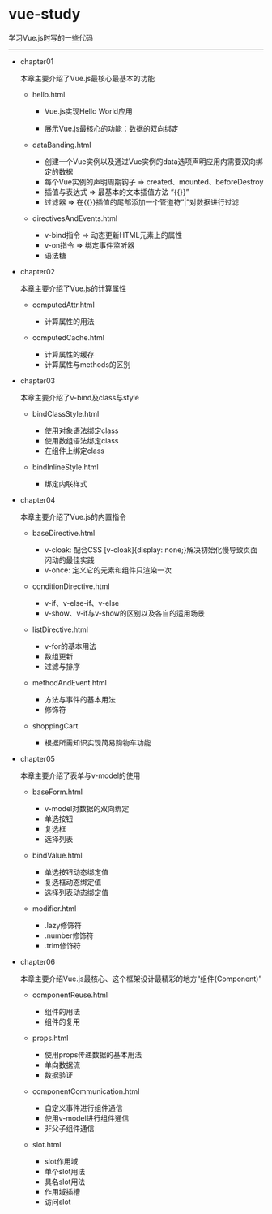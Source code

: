 # vue-study

学习Vue.js时写的一些代码

---

* chapter01

  本章主要介绍了Vue.js最核心最基本的功能

  * hello.html

    * Vue.js实现Hello World应用

    * 展示Vue.js最核心的功能：数据的双向绑定

  * dataBanding.html

    * 创建一个Vue实例以及通过Vue实例的data选项声明应用内需要双向绑定的数据
    * 每个Vue实例的声明周期钩子 => created、mounted、beforeDestroy
    * 插值与表达式 => 最基本的文本插值方法 “{{}}”
    * 过滤器 => 在{{}}插值的尾部添加一个管道符“|”对数据进行过滤

  * directivesAndEvents.html

    * v-bind指令 =>  动态更新HTML元素上的属性
    * v-on指令 => 绑定事件监听器
    * 语法糖

* chapter02

  本章主要介绍了Vue.js的计算属性

  * computedAttr.html

    * 计算属性的用法

  * computedCache.html

    * 计算属性的缓存
    * 计算属性与methods的区别

* chapter03

  本章主要介绍了v-bind及class与style

  * bindClassStyle.html

    * 使用对象语法绑定class
    * 使用数组语法绑定class
    * 在组件上绑定class

  * bindInlineStyle.html

    * 绑定内联样式

* chapter04

  本章主要介绍了Vue.js的内置指令

  * baseDirective.html

    * v-cloak: 配合CSS [v-cloak]{display: none;}解决初始化慢导致页面闪动的最佳实践
    * v-once: 定义它的元素和组件只渲染一次

  * conditionDirective.html

    * v-if、v-else-if、v-else
    * v-show、v-if与v-show的区别以及各自的适用场景

  * listDirective.html

    * v-for的基本用法
    * 数组更新
    * 过滤与排序

  * methodAndEvent.html

    * 方法与事件的基本用法
    * 修饰符

  * shoppingCart

    * 根据所需知识实现简易购物车功能

* chapter05

  本章主要介绍了表单与v-model的使用

  * baseForm.html

    * v-model对数据的双向绑定
    * 单选按钮
    * 复选框
    * 选择列表

  * bindValue.html

    * 单选按钮动态绑定值
    * 复选框动态绑定值
    * 选择列表动态绑定值

  * modifier.html

    * .lazy修饰符
    * .number修饰符
    * .trim修饰符

* chapter06

  本章主要介绍Vue.js最核心、这个框架设计最精彩的地方“组件(Component)”

  * componentReuse.html

    * 组件的用法
    * 组件的复用

  * props.html

    * 使用props传递数据的基本用法
    * 单向数据流
    * 数据验证

  * componentCommunication.html

    * 自定义事件进行组件通信
    * 使用v-model进行组件通信
    * 非父子组件通信

  * slot.html

    * slot作用域
    * 单个slot用法
    * 具名slot用法
    * 作用域插槽
    * 访问slot
